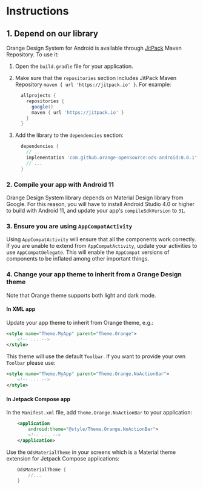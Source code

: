 # Instructions

## 1. Depend on our library

Orange Design System for Android is available through [JitPack](https://jitpack.io/) Maven
Repository. To use it:

1. Open the `build.gradle` file for your application.
2. Make sure that the `repositories` section includes JitPack Maven Repository
   `maven { url 'https://jitpack.io' }`. For example:

   ```groovy
     allprojects {
       repositories {
         google()
         maven { url 'https://jitpack.io' }
       }
     }
   ```

3. Add the library to the `dependencies` section:

   ```groovy
     dependencies {
       // ...
       implementation 'com.github.orange-openSource:ods-android:0.0.1'
       // ...
     }
   ```

### 2. Compile your app with Android 11

Orange Design System library depends on Material Design library from Google. For this reason, you
will have to install Android Studio 4.0 or higher to build with Android 11, and update your
app's `compileSdkVersion` to `31`.

### 3. Ensure you are using `AppCompatActivity`

Using `AppCompatActivity` will ensure that all the components work correctly. If you are unable to
extend from `AppCompatActivity`, update your activities to use
`AppCompatDelegate`. This will enable the `AppCompat` versions of components to be inflated among
other important things.

### 4. Change your app theme to inherit from a Orange Design theme

Note that Orange theme supports both light and dark mode.

#### In XML app

Update your app theme to inherit from Orange theme, e.g.:
```xml
<style name="Theme.MyApp" parent="Theme.Orange">
    <!-- ... -->
</style>
```

This theme will use the default `Toolbar`. If you want to provide your own `Toolbar` please use:
```xml
<style name="Theme.MyApp" parent="Theme.Orange.NoActionBar">
    <!-- ... -->
</style>
```

#### In Jetpack Compose app

In the `Manifest.xml` file, add `Theme.Orange.NoActionBar` to your application:
```xml
    <application
        android:theme="@style/Theme.Orange.NoActionBar">
        <!-- ... -->
    </application>
```

Use the `OdsMaterialTheme` in your screens which is a Material theme extension for Jetpack Compose applications:
```kotlin
    OdsMaterialTheme {
        //...
    }
```
